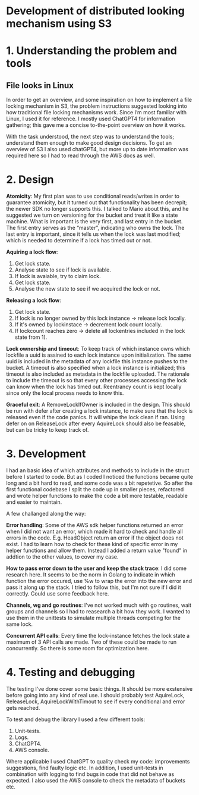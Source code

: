# Development of distributed looking mechanism using S3

# 1. Understanding the problem and tools

## File looks in Linux

In order to get an overview, and some inspiration on how to implement a file locking mechanism in S3, the problem instructions suggested looking into how traditional file locking mechanisms work. Since I’m most familiar with Linux, I used it for reference. I mostly used ChatGPT4 for information gathering; this gave me a concise to-the-point overview on how it works.

With the task understood, the next step was to understand the tools; understand them enough to make good design decisions. To get an overview of S3 I also used chatGPT4, but more up to date information was required here so I had to read through the AWS docs as well.

# 2. Design

**Atomicity**:
My first plan was to use conditional reads/writes in order to guarantee atomicity, but it turned out that functionality has been decrepit; the newer SDK no longer supports this. I talked to Mario about this, and he suggested we turn on versioning for the bucket and treat it like a state machine. What is important is the very first, and last entry in the bucket. The first entry serves as the “master”, indicating who owns the lock. The last entry is important, since it tells us when the lock was last modified; which is needed to determine if a lock has timed out or not.

**Aquiring a lock flow**:
1. Get lock state.
2. Analyse state to see if lock is available.
3. If lock is avaiable, try to claim lock.
4. Get lock state.
5. Analyse the new state to see if we acquired the lock or not.

**Releasing a lock flow**:
1. Get lock state.
2. If lock is no longer owned by this lock instance -> release lock locally.
3. If it's owned by lockinstace -> decrement lock count locally.
4. If lockcount reaches zero -> delete all lockentries included in the lock state from 1).

**Lock ownership and timeout**:
To keep track of which instance owns which lockfile a uuid is assined to each lock instance upon initialization. The same uuid is included in the metadata of any lockfile this instance pushes to the bucket. A timeout is also specified when a lock instance is initialized; this timeout is also included as metadata in the lockfile uploaded. The rationale to include the timeout is so that every other processes accessing the lock can know when the lock has timed out. Reentrancy count is kept locally since only the local process needs to know this.

**Graceful exit**:
A RemoveLockIfOwner is included in the design. This should be run with defer after creating a lock instance, to make sure that the lock is released even if the code panics. It will whipe the lock clean if ran. Using defer on on ReleaseLock after every AquireLock should also be feasable, but can be tricky to keep track of.

# 3. Development

I had an basic idea of which attributes and methods to include in the struct before I started to code. But as I coded I noticed the functions became quite long and a bit hard to read, and some code was a bit repetetive. So after the first functional codebase I split the code up in smaller pieces, refactored and wrote helper functions to make the code a bit more testable, readable and easier to maintain.

A few challanged along the way:

**Error handling**:
Some of the AWS sdk helper functions returned an error when I did not want an error, which made it hard to check and handle all errors in the code. E.g. HeadObject return an error if the object does not exist. I had to learn how to check for these kind of specific error in my helper functions and allow them. Instead I added a return value "found" in addtion to the other values, to cover my case.

**How to pass error down to the user and keep the stack trace**:
I did some research here. It seems to be the norm in Golang to indicate in which function the error occured, use %w to wrap the error into the new error and pass it along up the stack. I tried to follow this, but I'm not sure if I did it correctly. Could use some feedback here.

**Channels, wg and go routines**:
I've not worked much with go routines, wait groups and channels so I had to reasearch a bit how they work. I wanted to use them in the unittests to simulate multiple threads competing for the same lock.

**Concurrent API calls**:
Every time the lock-instance fetches the lock state a maximum of 3 API calls are made. Two of these could be made to run concurrently.
So there is some room for optimization here.


# 4. Testing and debugging 

The testing I've done cover some basic things. It should be more exstensive before going into any kind of real use.
I should probably test AquireLock, ReleaseLock, AquireLockWithTimout to see if every conditional and error gets reached.

To test and debug the library I used a few different tools:

1. Unit-tests.
1. Logs.
1. ChatGPT4.
1. AWS console.

Where applicable I used ChatGPT to quality check my code: improvements suggestions, find faulty logic etc. In addition, I used unit-tests in combination with logging to find bugs in code that did not behave as expected. I also used the AWS console to check the metadata of buckets etc.